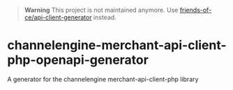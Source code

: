> **Warning**
> This project is not maintained anymore. Use [friends-of-ce/api-client-generator](https://github.com/friends-of-ce/api-client-generator) instead.

# channelengine-merchant-api-client-php-openapi-generator
A generator for the channelengine merchant-api-client-php library
